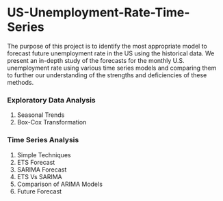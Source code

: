 # US-Unemployment-Rate-Time-Series

The purpose of this project is to identify the most appropriate model to forecast future unemployment rate in the US using the historical data. We present an in-depth study of the forecasts for the monthly U.S. unemployment rate using various time series models and comparing them to further our understanding of the strengths and deficiencies of these methods.

### Exploratory Data Analysis
1. Seasonal Trends
2. Box-Cox Transformation

### Time Series Analysis
1. Simple Techniques
2. ETS Forecast
3. SARIMA Forecast
4. ETS Vs SARIMA
5. Comparison of ARIMA Models
6. Future Forecast
